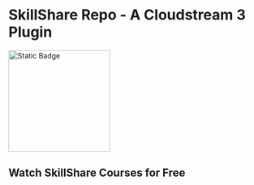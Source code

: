 # SkillShare Repo - A Cloudstream 3 Plugin

<img alt="Static Badge" src="https://img.shields.io/badge/Install-gray?style=for-the-badge&logo=icloud&link=https%3A%2F%2Ftechtanic.xyz%2Fcs3ss" width=200>


## Watch SkillShare Courses for Free

